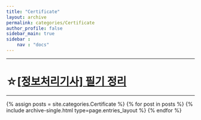 ```yaml
---
title: "Certificate"
layout: archive
permalink: categories/Certificate
author_profile: false
sidebar_main: true
sidebar :
    nav : "docs"
---
```


---
# ☆[[정보처리기사] 필기 정리](/Certificate/Engineer-Information-Processing/)

---

{% assign posts = site.categories.Certificate %}
{% for post in posts %} {% include archive-single.html type=page.entries_layout %} {% endfor %}